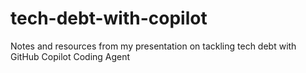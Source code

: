 # tech-debt-with-copilot
Notes and resources from my presentation on tackling tech debt with GitHub Copilot Coding Agent

